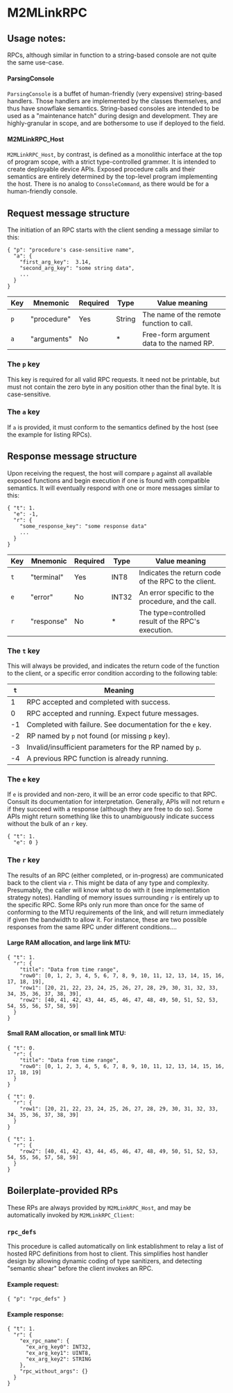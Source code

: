 # M2MLinkRPC

## Usage notes:

RPCs, although similar in function to a string-based console are not quite the
  same use-case.

#### ParsingConsole

`ParsingConsole` is a buffet of human-friendly (very expensive) string-based
  handlers. Those handlers are implemented by the classes themselves, and thus
  have snowflake semantics.
String-based consoles are intended to be used as a "maintenance hatch" during
  design and development. They are highly-granular in scope, and are bothersome
  to use if deployed to the field.


#### M2MLinkRPC_Host

`M2MLinkRPC_Host`, by contrast, is defined as a monolithic interface at the
  top of program scope, with a strict type-controlled grammer. It is intended to
  create deployable device APIs.
Exposed procedure calls and their semantics are entirely determined by the
  top-level program implementing the host. There is no analog to
  `ConsoleCommand`, as there would be for a human-friendly console.



## Request message structure

The initiation of an RPC starts with the client sending a message similar to this:

    { "p": "procedure's case-sensitive name",
      "a": {
        "first_arg_key":  3.14,
        "second_arg_key": "some string data",
        ...
      }
    }

Key | Mnemonic    | Required | Type   | Value meaning
----|-------------|----------|--------|---------------
`p` | "procedure" | Yes      | String | The name of the remote function to call.
`a` | "arguments" | No       | *      | Free-form argument data to the named RP.


### The `p` key
This key is required for all valid RPC requests. It need not be printable, but
  must not contain the zero byte in any position other than the final byte. It
  is case-sensitive.

### The `a` key
If `a` is provided, it must conform to the semantics defined by the host (see
  the example for listing RPCs).


## Response message structure

Upon receiving the request, the host will compare `p` against all available
  exposed functions and begin execution if one is found with compatible
  semantics. It will eventually respond with one or more messages similar to
  this:

    { "t": 1.
      "e": -1,
      "r": {
        "some_response_key": "some response data"
        ...
      }
    }

Key | Mnemonic   | Required | Type  | Value meaning
----|------------|----------|-------|---------------
`t` | "terminal" | Yes      | INT8  | Indicates the return code of the RPC to the client.
`e` | "error"    | No       | INT32 | An error specific to the procedure, and the call.
`r` | "response" | No       | *     | The type=controlled result of the RPC's execution.


### The `t` key
This will always be provided, and indicates the return code of the function to
  the client, or a specific error condition according to the following table:

`t` | Meaning
----|-------------
1   | RPC accepted and completed with success.
0   | RPC accepted and running. Expect future messages.
-1  | Completed with failure. See documentation for the `e` key.
-2  | RP named by `p` not found (or missing `p` key).
-3  | Invalid/insufficient parameters for the RP named by `p`.
-4  | A previous RPC function is already running.


### The `e` key
If `e` is provided and non-zero, it will be an error code specific to that RPC.
  Consult its documentation for interpretation.
Generally, APIs will not return `e` if they succeed with a response (although
  they are free to do so). Some APIs might return something like this to
  unambiguously indicate success without the bulk of an `r` key.

    { "t": 1.
      "e": 0 }


### The `r` key
The results of an RPC (either completed, or in-progress) are communicated back
  to the client via `r`. This might be data of any type and complexity.
  Presumably, the caller will know what to do with it (see implementation strategy notes).
Handling of memory issues surrounding `r` is entirely up to the specific RPC.
  Some RPs only run more than once for the same of conforming to the MTU
  requirements of the link, and will return immediately if given the bandwidth
  to allow it. For instance, these are two possible responses from the same RPC
  under different conditions....


#### Large RAM allocation, and large link MTU:

    { "t": 1.
      "r": {
        "title": "Data from time range",
        "row0": [0, 1, 2, 3, 4, 5, 6, 7, 8, 9, 10, 11, 12, 13, 14, 15, 16, 17, 18, 19],
        "row1": [20, 21, 22, 23, 24, 25, 26, 27, 28, 29, 30, 31, 32, 33, 34, 35, 36, 37, 38, 39],
        "row2": [40, 41, 42, 43, 44, 45, 46, 47, 48, 49, 50, 51, 52, 53, 54, 55, 56, 57, 58, 59]
      }
    }


#### Small RAM allocation, or small link MTU:

    { "t": 0.
      "r": {
        "title": "Data from time range",
        "row0": [0, 1, 2, 3, 4, 5, 6, 7, 8, 9, 10, 11, 12, 13, 14, 15, 16, 17, 18, 19]
      }
    }

    { "t": 0.
      "r": {
        "row1": [20, 21, 22, 23, 24, 25, 26, 27, 28, 29, 30, 31, 32, 33, 34, 35, 36, 37, 38, 39]
      }
    }

    { "t": 1.
      "r": {
        "row2": [40, 41, 42, 43, 44, 45, 46, 47, 48, 49, 50, 51, 52, 53, 54, 55, 56, 57, 58, 59]
      }
    }



## Boilerplate-provided RPs

These RPs are always provided by `M2MLinkRPC_Host`, and may be automatically invoked by `M2MLinkRPC_Client`:

### `rpc_defs`

This procedure is called automatically on link establishment to relay a list of
  hosted RPC definitions from host to client. This simplifies host handler design
  by allowing dynamic coding of type sanitizers, and detecting "semantic shear"
  before the client invokes an RPC.


#### Example request:

    { "p": "rpc_defs" }

#### Example response:
    { "t": 1.
      "r": {
        "ex_rpc_name": {
          "ex_arg_key0": INT32,
          "ex_arg_key1": UINT8,
          "ex_arg_key2": STRING
        },
        "rpc_without_args": {}
      }
    }
